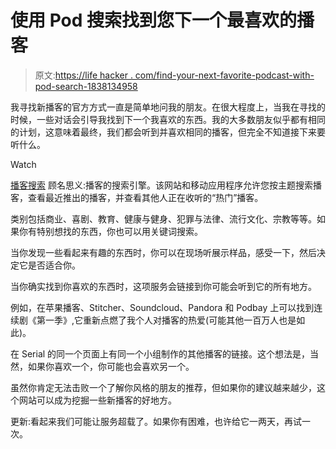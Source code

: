 # 使用 Pod 搜索找到您下一个最喜欢的播客

> 原文:[https://life hacker . com/find-your-next-favorite-podcast-with-pod-search-1838134958](https://lifehacker.com/find-your-next-favorite-podcast-with-pod-search-1838134958)

我寻找新播客的官方方式一直是简单地问我的朋友。在很大程度上，当我在寻找的时候，一些对话会引导我找到下一个我喜欢的东西。我的大多数朋友似乎都有相同的计划，这意味着最终，我们都会听到并喜欢相同的播客，但完全不知道接下来要听什么。

Watch

[播客搜索](https://podsearch.com/) 顾名思义:播客的搜索引擎。该网站和移动应用程序允许您按主题搜索播客，查看最近推出的播客，并查看其他人正在收听的“热门”播客。

类别包括商业、喜剧、教育、健康与健身、犯罪与法律、流行文化、宗教等等。如果你有特别想找的东西，你也可以用关键词搜索。

当你发现一些看起来有趣的东西时，你可以在现场听展示样品，感受一下，然后决定它是否适合你。

当你确实找到你喜欢的东西时，这项服务会链接到你可能会听到它的所有地方。

例如，在苹果播客、Stitcher、Soundcloud、Pandora 和 Podbay 上可以找到连续剧《第一季》,它重新点燃了我个人对播客的热爱(可能其他一百万人也是如此)。

在 Serial 的同一个页面上有同一个小组制作的其他播客的链接。这个想法是，当然，如果你喜欢一个，你可能也会喜欢另一个。

虽然你肯定无法击败一个了解你风格的朋友的推荐，但如果你的建议越来越少，这个网站可以成为挖掘一些新播客的好地方。

更新:看起来我们可能让服务超载了。如果你有困难，也许给它一两天，再试一次。